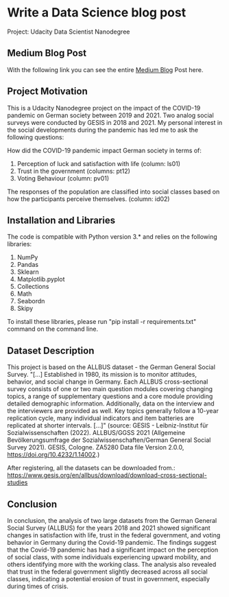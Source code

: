 # Write a Data Science blog post
Project: Udacity Data Scientist Nanodegree

## Medium Blog Post
With the following link you can see the entire [Medium Blog](https://medium.com/@thomas-muehlbauer/how-did-the-covid-19-pandemic-impact-german-society-and-its-various-social-classes-ce2c6043d28f) Post here.

## Project Motivation
This is a Udacity Nanodegree project on the impact of the COVID-19 pandemic on German society between 2019 and 2021. Two analog social surveys were conducted by GESIS in 2018 and 2021. My personal interest in the social developments during the pandemic has led me to ask the following questions:

How did the COVID-19 pandemic impact German society in terms of:
1. Perception of luck and satisfaction with life (column: ls01)
2. Trust in the government (columns: pt12)
3. Voting Behaviour (column: pv01)

The responses of the population are classified into social classes based on how the participants perceive themselves. (column: id02)

## Installation and Libraries
The code is compatible with Python version 3.* and relies on the following libraries:
1. NumPy
2. Pandas
3. Sklearn
4. Matplotlib.pyplot
5. Collections
6. Math
7. Seabordn
8. Skipy

To install these libraries, please run "pip install -r requirements.txt" command on the command line.

## Dataset Description
This project is based on the ALLBUS dataset - the German General Social Survey.
"[...] Established in 1980, its mission is to monitor attitudes, behavior, and social change in Germany. Each ALLBUS cross-sectional survey consists of one or two main question modules covering changing topics, a range of supplementary questions and a core module providing detailed demographic information. Additionally, data on the interview and the interviewers are provided as well. Key topics generally follow a 10-year replication cycle, many individual indicators and item batteries are replicated at shorter intervals. [...]" 
(source: GESIS - Leibniz-Institut für Sozialwissenschaften (2022). ALLBUS/GGSS 2021 (Allgemeine Bevölkerungsumfrage der Sozialwissenschaften/German General Social Survey 2021). GESIS, Cologne. ZA5280 Data file Version 2.0.0, https://doi.org/10.4232/1.14002.)

After registering, all the datasets can be downloaded from.: https://www.gesis.org/en/allbus/download/download-cross-sectional-studies

## Conclusion
In conclusion, the analysis of two large datasets from the German General Social Survey (ALLBUS) for the years 2018 and 2021 showed significant changes in satisfaction with life, trust in the federal government, and voting behavior in Germany during the Covid-19 pandemic. The findings suggest that the Covid-19 pandemic has had a significant impact on the perception of social class, with some individuals experiencing upward mobility, and others identifying more with the working class. The analysis also revealed that trust in the federal government slightly decreased across all social classes, indicating a potential erosion of trust in government, especially during times of crisis.
